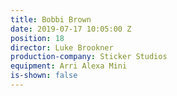 ```yaml
---
title: Bobbi Brown
date: 2019-07-17 10:05:00 Z
position: 18
director: Luke Brookner
production-company: Sticker Studios
equipment: Arri Alexa Mini
is-shown: false
---
```


